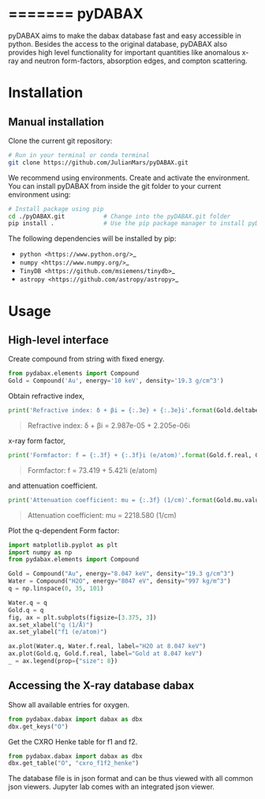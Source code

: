 =======
pyDABAX
=======


pyDABAX aims to make the dabax database fast and easy accessible in python. Besides the access to the original
database, pyDABAX also provides high level functionality for important quantities like anomalous x-ray and neutron
form-factors, absorption edges, and compton scattering.


Installation
===========

Manual installation
----------------------
Clone the current git repository:

```bash
# Run in your terminal or conda terminal
git clone https://github.com/JulianMars/pyDABAX.git
```

We recommend using environments. Create and activate the environment.
You can install pyDABAX from inside the git folder to your current environment using:

```bash
# Install package using pip
cd ./pyDABAX.git           # Change into the pyDABAX.git folder
pip install .              # Use the pip package manager to install pyDABAX in your current python environment
```

The following dependencies will be installed by pip:

-  `python <https://www.python.org/>`_
-  `numpy <https://www.numpy.org/>`_
-  `TinyDB <https://github.com/msiemens/tinydb>`_
-  `astropy <https://github.com/astropy/astropy>`_

Usage
=====

High-level interface
--------------------

Create compound from string with fixed energy.
```python
from pydabax.elements import Compound
Gold = Compound('Au', energy='10 keV', density='19.3 g/cm^3')
```

Obtain refractive index,
```python
print('Refractive index: δ + βi = {:.3e} + {:.3e}i'.format(Gold.deltabeta.real, Gold.deltabeta.imag))
```
>Refractive index: δ + βi = 2.987e-05 + 2.205e-06i

x-ray form factor,
```python
print('Formfactor: f = {:.3f} + {:.3f}i (e/atom)'.format(Gold.f.real, Gold.f.imag))
```
>Formfactor: f = 73.419 + 5.421i (e/atom)

and attenuation coefficient.
```python
print('Attenuation coefficient: mu = {:.3f} (1/cm)'.format(Gold.mu.value))
```
>Attenuation coefficient: mu = 2218.580 (1/cm)

Plot the q-dependent Form factor:
```python
import matplotlib.pyplot as plt
import numpy as np
from pydabax.elements import Compound

Gold = Compound("Au", energy="8.047 keV", density="19.3 g/cm^3")
Water = Compound("H2O", energy="8047 eV", density="997 kg/m^3")
q = np.linspace(0, 35, 101)

Water.q = q
Gold.q = q
fig, ax = plt.subplots(figsize=[3.375, 3])
ax.set_xlabel("q (1/Å)")
ax.set_ylabel("f1 (e/atom)")

ax.plot(Water.q, Water.f.real, label="H2O at 8.047 keV")
ax.plot(Gold.q, Gold.f.real, label="Gold at 8.047 keV")
_ = ax.legend(prop={"size": 8})
```

Accessing the X-ray database dabax
---------------------------------

Show all available entries for oxygen.
```python
from pydabax.dabax import dabax as dbx
dbx.get_keys("O")
```
Get the CXRO Henke table for f1 and f2.
```python
from pydabax.dabax import dabax as dbx
dbx.get_table("O", "cxro_f1f2_henke")
```

The database file is in json format and can be thus viewed with all common json viewers.
Jupyter lab comes with an integrated json viewer.
